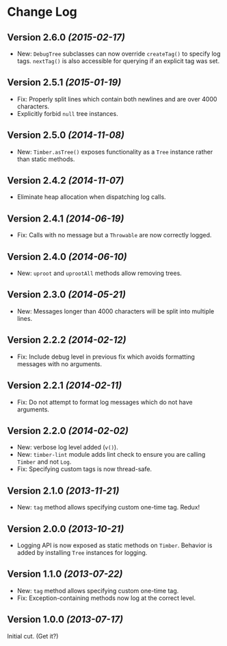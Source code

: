 Change Log
==========

Version 2.6.0 *(2015-02-17)*
----------------------------

 * New: `DebugTree` subclasses can now override `createTag()` to specify log tags. `nextTag()` is
   also accessible for querying if an explicit tag was set.


Version 2.5.1 *(2015-01-19)*
----------------------------

 * Fix: Properly split lines which contain both newlines and are over 4000 characters.
 * Explicitly forbid `null` tree instances.


Version 2.5.0 *(2014-11-08)*
----------------------------

 * New: `Timber.asTree()` exposes functionality as a `Tree` instance rather than static methods.


Version 2.4.2 *(2014-11-07)*
----------------------------

 * Eliminate heap allocation when dispatching log calls.


Version 2.4.1 *(2014-06-19)*
----------------------------

 * Fix: Calls with no message but a `Throwable` are now correctly logged.


Version 2.4.0 *(2014-06-10)*
----------------------------

 * New: `uproot` and `uprootAll` methods allow removing trees.


Version 2.3.0 *(2014-05-21)*
----------------------------

 * New: Messages longer than 4000 characters will be split into multiple lines.


Version 2.2.2 *(2014-02-12)*
----------------------------

 * Fix: Include debug level in previous fix which avoids formatting messages with no arguments.


Version 2.2.1 *(2014-02-11)*
----------------------------

 * Fix: Do not attempt to format log messages which do not have arguments.


Version 2.2.0 *(2014-02-02)*
----------------------------

 * New: verbose log level added (`v()`).
 * New: `timber-lint` module adds lint check to ensure you are calling `Timber` and not `Log`.
 * Fix: Specifying custom tags is now thread-safe.


Version 2.1.0 *(2013-11-21)*
----------------------------

 * New: `tag` method allows specifying custom one-time tag. Redux!


Version 2.0.0 *(2013-10-21)*
----------------------------

 * Logging API is now exposed as static methods on `Timber`. Behavior is added by installing `Tree`
   instances for logging.


Version 1.1.0 *(2013-07-22)*
----------------------------

 * New: `tag` method allows specifying custom one-time tag.
 * Fix: Exception-containing methods now log at the correct level.


Version 1.0.0 *(2013-07-17)*
----------------------------

Initial cut. (Get it?)
